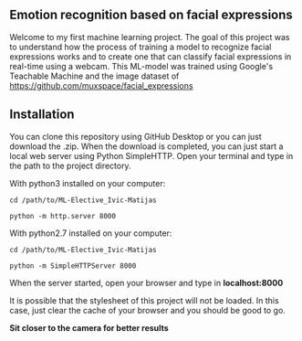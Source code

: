 ## Emotion recognition based on facial expressions

Welcome to my first machine learning project. The goal of this project was to understand how the process of training a model
to recognize facial expressions works and to create one that can classify facial expressions in real-time using a webcam.
This ML-model was trained using Google's Teachable Machine and the image dataset of https://github.com/muxspace/facial_expressions

## Installation

You can clone this repository using GitHub Desktop or you can just download the .zip. When the download is completed, you can just start
a local web server using Python SimpleHTTP. Open your terminal and type in the path to the project directory.

With python3 installed on your computer:

```
cd /path/to/ML-Elective_Ivic-Matijas

python -m http.server 8000
```

With python2.7 installed on your computer:

```
cd /path/to/ML-Elective_Ivic-Matijas

python -m SimpleHTTPServer 8000
```

When the server started, open your browser and type in **localhost:8000**

It is possible that the stylesheet of this project will not be loaded. In this case, just clear the cache of your browser
and you should be good to go.

**Sit closer to the camera for better results**

